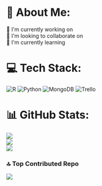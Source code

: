 # 💫 About Me:
🔭 I'm currently working on<br>🤝 I'm looking to collaborate on<br>🌱 I'm currently learning


# 💻 Tech Stack:
![R](https://img.shields.io/badge/r-%23276DC3.svg?style=for-the-badge&logo=r&logoColor=white) ![Python](https://img.shields.io/badge/python-3670A0?style=for-the-badge&logo=python&logoColor=ffdd54) ![MongoDB](https://img.shields.io/badge/MongoDB-%234ea94b.svg?style=for-the-badge&logo=mongodb&logoColor=white) ![Trello](https://img.shields.io/badge/Trello-%23026AA7.svg?style=for-the-badge&logo=Trello&logoColor=white)
# 📊 GitHub Stats:
![](https://github-readme-stats.vercel.app/api?username=samttsummer&theme=blue_navy&hide_border=false&include_all_commits=false&count_private=false)<br/>
![](https://github-readme-streak-stats.herokuapp.com/?user=samttsummer&theme=blue_navy&hide_border=false)<br/>
![](https://github-readme-stats.vercel.app/api/top-langs/?username=samttsummer&theme=blue_navy&hide_border=false&include_all_commits=false&count_private=false&layout=compact)

### 🔝 Top Contributed Repo
![](https://github-contributor-stats.vercel.app/api?username=samttsummer&limit=5&theme=blue_navy&combine_all_yearly_contributions=true)

<!-- Proudly created with GPRM ( https://gprm.itsvg.in ) -->
